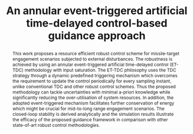 ---
layout: project-page-new
title: "An annular event-triggered artificial time-delayed control-based guidance approach"
authors:
  - name: Arunava Banerjee
    sup: 1
  - name: Rajasree Sarkar
    sup: 1
  - name: Joyjit Mukherjee
    sup: 2
  - name: Spandan Roy
    sup: 3
affiliations:
  - name: University of Alberta
    link: https://www.ualberta.ca/en/index.html
    sup: 1
  - name: BITS Pilani Hyderabad Campus
    link: https://www.bits-pilani.ac.in/hyderabad
    sup: 2
  - name: Robotics Research Center, IIIT Hyderabad, India
    link: https://robotics.iiit.ac.in
    sup: 3
permalink: /publications/2024/Arunava_An-annular-event/
abstract: "This work proposes a resource efficient robust control scheme for missile-target engagement scenarios subjected to external disturbances. The robustness is achieved by using an annular event-triggered artificial time-delayed control (ET-TDC) methodology with input saturation. The ET-TDC philosophy uses the TDC strategy through a dynamic predefined triggering mechanism which overcomes the requirement to update the control periodically for every sampling instant, unlike conventional TDC and other robust control schemes. Thus the proposed methodology can tackle uncertainties with minimal a-priori knowledge while significantly reducing the over-utilisation of system resources. In addition, the adopted event-triggered mechanism facilitates further conservation of energy which might be crucial for mid-to-long range engagement scenarios. The closed-loop stability is derived analytically and the simulation results illustrate the efficacy of the proposed guidance framework in comparison with other state-of-art robust control methodologies."
#project_page: https://ensemble-of-costs-diffusion.github.io/
paper: https://www.tandfonline.com/doi/full/10.1080/00207179.2023.2260045
#code: https://github.com/vishal-2000/EDMP
#supplement: https://clipgraphs.github.io/static/pdfs/Supplementary.pdf
#video: https://www.youtube.com/watch?v=ITo8rMInatk&feature=youtu.be
#iframe: https://www.youtube.com/embed/ITo8rMInatk
#demo: https://anyloc.github.io/#interactive_demo

---